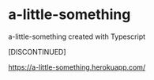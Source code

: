 # a-little-something
a-little-something created with Typescript

[DISCONTINUED]

https://a-little-something.herokuapp.com/
